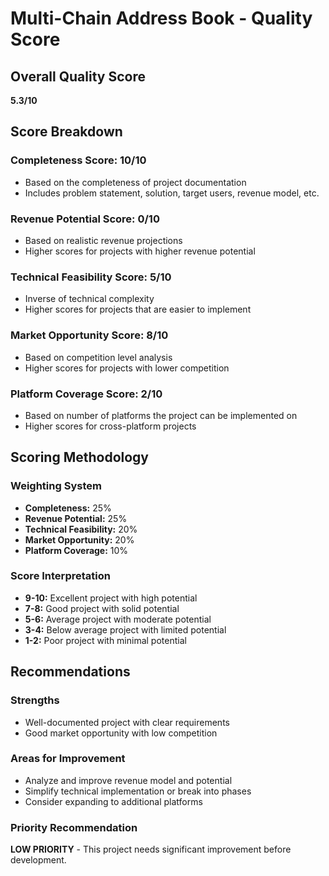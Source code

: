 # Multi-Chain Address Book - Quality Score

## Overall Quality Score
**5.3/10**

## Score Breakdown

### Completeness Score: 10/10
- Based on the completeness of project documentation
- Includes problem statement, solution, target users, revenue model, etc.

### Revenue Potential Score: 0/10
- Based on realistic revenue projections
- Higher scores for projects with higher revenue potential

### Technical Feasibility Score: 5/10
- Inverse of technical complexity
- Higher scores for projects that are easier to implement

### Market Opportunity Score: 8/10
- Based on competition level analysis
- Higher scores for projects with lower competition

### Platform Coverage Score: 2/10
- Based on number of platforms the project can be implemented on
- Higher scores for cross-platform projects

## Scoring Methodology

### Weighting System
- **Completeness:** 25%
- **Revenue Potential:** 25%
- **Technical Feasibility:** 20%
- **Market Opportunity:** 20%
- **Platform Coverage:** 10%

### Score Interpretation
- **9-10:** Excellent project with high potential
- **7-8:** Good project with solid potential
- **5-6:** Average project with moderate potential
- **3-4:** Below average project with limited potential
- **1-2:** Poor project with minimal potential

## Recommendations

### Strengths
- Well-documented project with clear requirements
- Good market opportunity with low competition

### Areas for Improvement
- Analyze and improve revenue model and potential
- Simplify technical implementation or break into phases
- Consider expanding to additional platforms

### Priority Recommendation
**LOW PRIORITY** - This project needs significant improvement before development.
